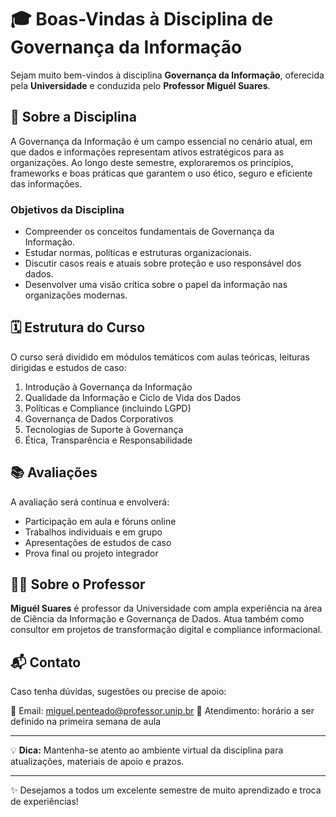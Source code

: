 # 🎓 Boas-Vindas à Disciplina de Governança da Informação

Sejam muito bem-vindos à disciplina **Governança da Informação**, oferecida pela **Universidade** e conduzida pelo **Professor Miguél Suares**.

## 📘 Sobre a Disciplina

A Governança da Informação é um campo essencial no cenário atual, em que dados e informações representam ativos estratégicos para as organizações. Ao longo deste semestre, exploraremos os princípios, frameworks e boas práticas que garantem o uso ético, seguro e eficiente das informações.

### Objetivos da Disciplina

- Compreender os conceitos fundamentais de Governança da Informação.
- Estudar normas, políticas e estruturas organizacionais.
- Discutir casos reais e atuais sobre proteção e uso responsável dos dados.
- Desenvolver uma visão crítica sobre o papel da informação nas organizações modernas.

## 🗓️ Estrutura do Curso

O curso será dividido em módulos temáticos com aulas teóricas, leituras dirigidas e estudos de caso:

1. Introdução à Governança da Informação  
2. Qualidade da Informação e Ciclo de Vida dos Dados  
3. Políticas e Compliance (incluindo LGPD)  
4. Governança de Dados Corporativos  
5. Tecnologias de Suporte à Governança  
6. Ética, Transparência e Responsabilidade  

## 📚 Avaliações

A avaliação será contínua e envolverá:

- Participação em aula e fóruns online  
- Trabalhos individuais e em grupo  
- Apresentações de estudos de caso  
- Prova final ou projeto integrador

## 👨‍🏫 Sobre o Professor

**Miguél Suares** é professor da Universidade com ampla experiência na área de Ciência da Informação e Governança de Dados. Atua também como consultor em projetos de transformação digital e compliance informacional.

## 📬 Contato

Caso tenha dúvidas, sugestões ou precise de apoio:

📧 Email: miguel.penteado@professor.unip.br
📆 Atendimento: horário a ser definido na primeira semana de aula  

---

💡 **Dica:** Mantenha-se atento ao ambiente virtual da disciplina para atualizações, materiais de apoio e prazos.

---

✨ Desejamos a todos um excelente semestre de muito aprendizado e troca de experiências!

